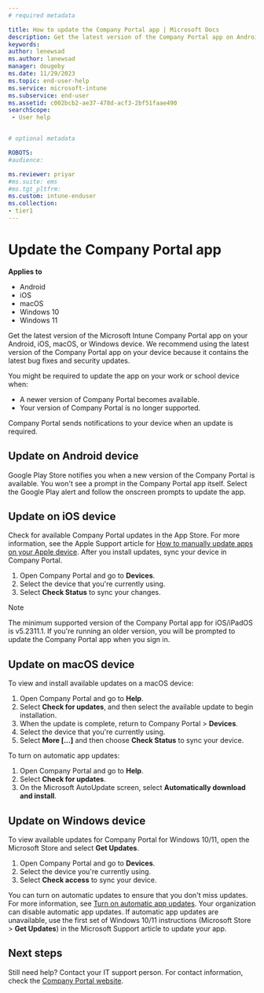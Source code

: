 ```yaml
---
# required metadata

title: How to update the Company Portal app | Microsoft Docs
description: Get the latest version of the Company Portal app on Android, iOS, macOS, and Windows devices.
keywords:
author: lenewsad
ms.author: lanewsad
manager: dougeby
ms.date: 11/29/2023
ms.topic: end-user-help
ms.service: microsoft-intune
ms.subservice: end-user
ms.assetid: c002bcb2-ae37-478d-acf3-2bf51faae490
searchScope:
 - User help


# optional metadata

ROBOTS:  
#audience:

ms.reviewer: priyar
#ms.suite: ems
#ms.tgt_pltfrm:
ms.custom: intune-enduser
ms.collection:
- tier1
---
```


# Update the Company Portal app  

**Applies to**  
- Android  
- iOS  
- macOS  
- Windows 10  
- Windows 11  

 
Get the latest version of the Microsoft Intune Company Portal app on your Android, iOS, macOS, or Windows device. We recommend using the latest version of the Company Portal app on your device because it contains the latest bug fixes and security updates. 

You might be required to update the app on your work or school device when:  

* A newer version of Company Portal becomes available.  
* Your version of Company Portal is no longer supported.  

Company Portal sends notifications to your device when an update is required.  

## Update on Android device  

Google Play Store notifies you when a new version of the Company Portal is available. You won't see a prompt in the Company Portal app itself. Select the Google Play alert and follow the onscreen prompts to update the app. 

## Update on iOS device  

Check for available Company Portal updates in the App Store. For more information, see the Apple Support article for [How to manually update apps on your Apple device](https://support.apple.com/en-us/HT202180). After you install updates, sync your device in Company Portal.   

1. Open Company Portal and go to **Devices**.   
2. Select the device that you're currently using.  
3. Select **Check Status** to sync your changes.  

> [!NOTE]
> The minimum supported version of the Company Portal app for iOS/iPadOS is v5.2311.1. If you're running an older version, you will be prompted to update the Company Portal app when you sign in.

## Update on macOS device  

To view and install available updates on a macOS device: 

1. Open Company Portal and go to **Help**.  
2. Select **Check for updates**, and then select the available update to begin installation.  
4. When the update is complete, return to Company Portal > **Devices**. 
5. Select the device that you're currently using.
6. Select **More [...]** and then choose **Check Status** to sync your device.  

To turn on automatic app updates: 
1. Open Company Portal and go to **Help**.  
2. Select **Check for updates**.
3. On the Microsoft AutoUpdate screen, select **Automatically download and install**.  

## Update on Windows device  
To view available updates for Company Portal for Windows 10/11, open the Microsoft Store and select **Get Updates**. 
1. Open Company Portal and go to **Devices**.
2. Select the device you're currently using. 
3. Select **Check access** to sync your device. 

You can turn on automatic updates to ensure that you don't miss updates. For more information, see [Turn on automatic app updates](https://support.microsoft.com/windows/turn-on-automatic-app-updates-70634d32-4657-dc76-632b-66048978e51b). Your organization can disable automatic app updates. If automatic app updates are unavailable, use the first set of Windows 10/11 instructions (Microsoft Store > **Get Updates**) in the Microsoft Support article to update your app.  

## Next steps  

Still need help? Contact your IT support person. For contact information, check the [Company Portal website](https://go.microsoft.com/fwlink/?linkid=2010980).  
